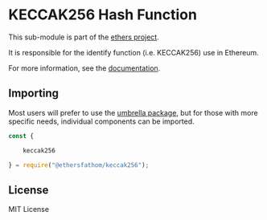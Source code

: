 KECCAK256 Hash Function
=======================

This sub-module is part of the [ethers project](https://github.com/Into-the-Fathom/ethers.js).

It is responsible for the identify function (i.e. KECCAK256) use in Ethereum.

For more information, see the [documentation](https://docs.ethers.io/v5/api/utils/hashing/#utils-keccak256).


Importing
---------

Most users will prefer to use the [umbrella package](https://www.npmjs.com/package/ethersfathom),
but for those with more specific needs, individual components can be imported.

```javascript
const {

    keccak256

} = require("@ethersfathom/keccak256");
```


License
-------

MIT License
